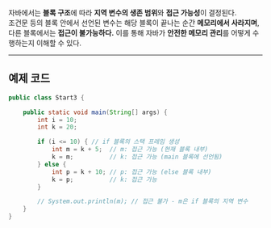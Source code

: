 
자바에서는 **블록 구조**에 따라 **지역 변수의 생존 범위**와 **접근 가능성**이 결정된다.  
조건문 등의 블록 안에서 선언된 변수는 해당 블록이 끝나는 순간 **메모리에서 사라지며**,  
다른 블록에서는 **접근이 불가능하다.** 이를 통해 자바가 **안전한 메모리 관리**를 어떻게 수행하는지 이해할 수 있다.

---

## 예제 코드

```java
public class Start3 {

    public static void main(String[] args) {
        int i = 10;
        int k = 20;

        if (i <= 10) { // if 블록의 스택 프레임 생성
            int m = k + 5;  // m: 접근 가능 (현재 블록 내부)
            k = m;          // k: 접근 가능 (main 블록에 선언됨)
        } else {
            int p = k + 10; // p: 접근 가능 (else 블록 내부)
            k = p;          // k: 접근 가능
        }

        // System.out.println(m); // 접근 불가 - m은 if 블록의 지역 변수
    }
}
```
